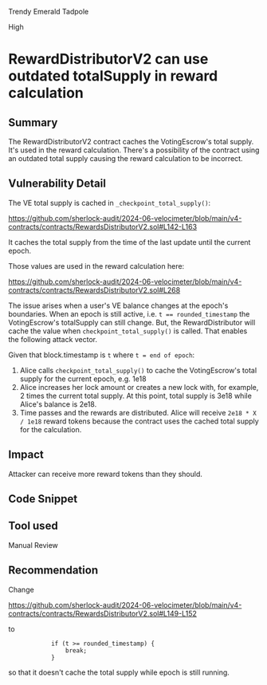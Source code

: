 Trendy Emerald Tadpole

High

# RewardDistributorV2 can use outdated totalSupply in reward calculation

## Summary
The RewardDistributorV2 contract caches the VotingEscrow's total supply. It's used in the reward calculation. There's a possibility of the contract using an outdated total supply causing the reward calculation to be incorrect.

## Vulnerability Detail
The VE total supply is cached in `_checkpoint_total_supply()`:

https://github.com/sherlock-audit/2024-06-velocimeter/blob/main/v4-contracts/contracts/RewardsDistributorV2.sol#L142-L163

It caches the total supply from the time of the last update until the current epoch.

Those values are used in the reward calculation here:

https://github.com/sherlock-audit/2024-06-velocimeter/blob/main/v4-contracts/contracts/RewardsDistributorV2.sol#L268

The issue arises when a user's VE balance changes at the epoch's boundaries. When an epoch is still active, i.e. `t == rounded_timestamp` the VotingEscrow's totalSupply can still change. But, the RewardDistributor will cache the value when `checkpoint_total_supply()` is called. That enables the following attack vector.

Given that block.timestamp is `t` where `t = end of epoch`:

1. Alice calls `checkpoint_total_supply()` to cache the VotingEscrow's total supply for the current epoch, e.g. 1e18
2. Alice increases her lock amount or creates a new lock with, for example, 2 times the current total supply. At this point, total supply is 3e18 while Alice's balance is 2e18.
3. Time passes and the rewards are distributed. Alice will receive `2e18 * X / 1e18` reward tokens because the contract uses the cached total supply for the calculation.

## Impact
Attacker can receive more reward tokens than they should.

## Code Snippet

## Tool used

Manual Review

## Recommendation
Change 

https://github.com/sherlock-audit/2024-06-velocimeter/blob/main/v4-contracts/contracts/RewardsDistributorV2.sol#L149-L152

to

```sol
            if (t >= rounded_timestamp) {
                break;
            }
```

so that it doesn't cache the total supply while epoch is still running.
